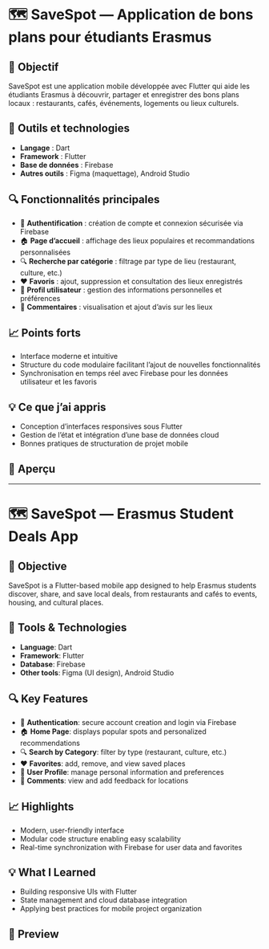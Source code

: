 # 🗺️ SaveSpot — Application de bons plans pour étudiants Erasmus

## 🎯 Objectif
SaveSpot est une application mobile développée avec Flutter qui aide les étudiants Erasmus à découvrir, partager et enregistrer des bons plans locaux : restaurants, cafés, événements, logements ou lieux culturels.
## 🧰 Outils et technologies
- **Langage** : Dart  
- **Framework** : Flutter  
- **Base de données** : Firebase  
- **Autres outils** : Figma (maquettage), Android Studio  

## 🔍 Fonctionnalités principales
- 🔑 **Authentification** : création de compte et connexion sécurisée via Firebase  
- 🏠 **Page d’accueil** : affichage des lieux populaires et recommandations personnalisées  
- 🔍 **Recherche par catégorie** : filtrage par type de lieu (restaurant, culture, etc.)  
- ❤️ **Favoris** : ajout, suppression et consultation des lieux enregistrés  
- 👤 **Profil utilisateur** : gestion des informations personnelles et préférences  
- 💬 **Commentaires** : visualisation et ajout d’avis sur les lieux  

## 📈 Points forts
- Interface moderne et intuitive
- Structure du code modulaire facilitant l’ajout de nouvelles fonctionnalités  
- Synchronisation en temps réel avec Firebase pour les données utilisateur et les favoris  

## 💡 Ce que j’ai appris
- Conception d’interfaces responsives sous Flutter  
- Gestion de l’état et intégration d’une base de données cloud  
- Bonnes pratiques de structuration de projet mobile  

## 📸 Aperçu

---

# 🗺️ SaveSpot — Erasmus Student Deals App

## 🎯 Objective
SaveSpot is a Flutter-based mobile app designed to help Erasmus students discover, share, and save local deals, from restaurants and cafés to events, housing, and cultural places.

## 🧰 Tools & Technologies
- **Language**: Dart  
- **Framework**: Flutter  
- **Database**: Firebase  
- **Other tools**: Figma (UI design), Android Studio  

## 🔍 Key Features
- 🔑 **Authentication**: secure account creation and login via Firebase  
- 🏠 **Home Page**: displays popular spots and personalized recommendations  
- 🔍 **Search by Category**: filter by type (restaurant, culture, etc.)  
- ❤️ **Favorites**: add, remove, and view saved places  
- 👤 **User Profile**: manage personal information and preferences  
- 💬 **Comments**: view and add feedback for locations  

## 📈 Highlights
- Modern, user-friendly interface 
- Modular code structure enabling easy scalability  
- Real-time synchronization with Firebase for user data and favorites  

## 💡 What I Learned
- Building responsive UIs with Flutter  
- State management and cloud database integration  
- Applying best practices for mobile project organization  

## 📸 Preview
